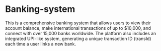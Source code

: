 # Banking-system
This is a comprehensive banking system that allows users to view their account balance, make international transactions of up to $10,000, and connect with over 15,000 banks worldwide. The platform also includes an integrated UPI-like system, generating a unique transaction ID (transId) each time a user links a new bank.


